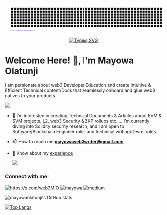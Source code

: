 <div align="center">
<img src = "gitartwork.svg">

   [![Typing SVG](https://readme-typing-svg.herokuapp.com?font=Fira+Code&weight=700&size=24&pause=1000&color=PURPULE&center=true&width=1000&height=52&lines=SOLIDITY+DEVELOPER;RUST+ENGINEER;TECHNICAL+WRITER;WEB3+DEVREL)](https://git.io/typing-svg)
</div>


<div align="center">
<h1 align="left"> Welcome Here! 👋, I'm Mayowa Olatunji</h1>
  
</div>

<p align="left"> I am persionate about web3 Developer Education and create Intuitive & Efficient Technical content/Docs that seamlessly onboard and glue web3 natives to your products.</p>

  <div align="">
  <a href="https://github.com/mayowaolatunji/github-profile-views-counter">
    <img src="https://komarev.com/ghpvc/?username=mayowaolatunji&style=for-the-badge">
</a>

- 👀 I’m interested in creating Technical Documents & Articles about EVM & SVM projects, L2, web3 Security & ZKP rollups etc. ...
I’m currently diving into Solidity security research, and I am open to Software/Blockchain Engineer roles and technical writing/Devrel roles.
- 📫 How to reach me **mayowaweb3writer@gmail.com**

- 📄 Know about my [experience](https://web3mio.vercel.app/)

  <img src ="https://github-readme-streak-stats.herokuapp.com?user=mayowaolatunji&theme=darcula&hide_border=true&background=FFFFFF00">
  <br>

<h3 align="left">Connect with me:</h3>
<p align="left">
<a href="https://x.com/web3MIO" target="blank"><img align="center" src="https://raw.githubusercontent.com/rahuldkjain/github-profile-readme-generator/master/src/images/icons/Social/twitter.svg" alt="https://x.com/web3MIO" height="30" width="40" /></a>
<a href="https://www.linkedin.com/in/mayowa-olatunji-5b89881aa/" target="blank"><img align="center" src="https://raw.githubusercontent.com/rahuldkjain/github-profile-readme-generator/master/src/images/icons/Social/linked-in-alt.svg" alt="mayowa" height="30" width="40" /></a>
<a href="https://medium.com/@olatunjimayowa0396" target="blank"><img align="center" src="https://img.shields.io/badge/Medium-black?style=for-the-badge&logo=medium&logoColor=white" alt="medium" height="30" width="65" /></a>
</p>

![mayowaolatunji's GitHub stats](https://github-readme-stats.vercel.app/api?username=mayowaolatunji&show_icons=true&bg_color=00000000)


[![Top Langs](https://github-readme-stats.vercel.app/api/top-langs/?username=mayowaolatunji&hide_progress=true)](https://github.com/mayowaolatunji/github-readme-stats)
